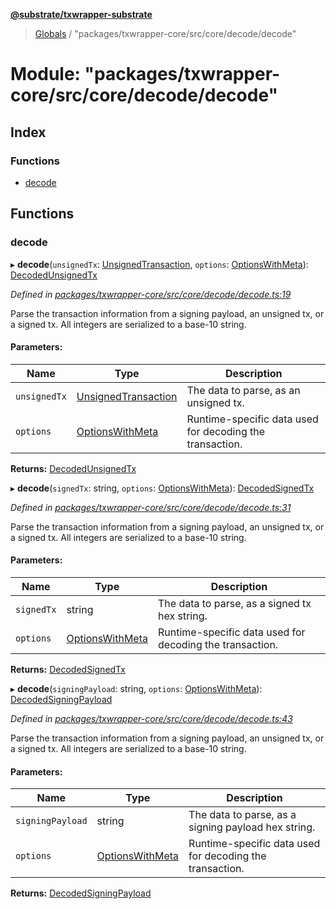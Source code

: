 **[@substrate/txwrapper-substrate](../README.md)**

> [Globals](../globals.md) / "packages/txwrapper-core/src/core/decode/decode"

# Module: "packages/txwrapper-core/src/core/decode/decode"

## Index

### Functions

* [decode](_packages_txwrapper_core_src_core_decode_decode_.md#decode)

## Functions

### decode

▸ **decode**(`unsignedTx`: [UnsignedTransaction](../interfaces/_packages_txwrapper_core_src_types_method_.unsignedtransaction.md), `options`: [OptionsWithMeta](../interfaces/_packages_txwrapper_core_src_types_method_.optionswithmeta.md)): [DecodedUnsignedTx](_packages_txwrapper_core_src_types_decode_.md#decodedunsignedtx)

*Defined in [packages/txwrapper-core/src/core/decode/decode.ts:19](https://github.com/paritytech/txwrapper-core/blob/79cbc99/packages/txwrapper-core/src/core/decode/decode.ts#L19)*

Parse the transaction information from a signing payload, an unsigned tx, or a signed tx.
All integers are serialized to a base-10 string.

#### Parameters:

Name | Type | Description |
------ | ------ | ------ |
`unsignedTx` | [UnsignedTransaction](../interfaces/_packages_txwrapper_core_src_types_method_.unsignedtransaction.md) | The data to parse, as an unsigned tx. |
`options` | [OptionsWithMeta](../interfaces/_packages_txwrapper_core_src_types_method_.optionswithmeta.md) | Runtime-specific data used for decoding the transaction.  |

**Returns:** [DecodedUnsignedTx](_packages_txwrapper_core_src_types_decode_.md#decodedunsignedtx)

▸ **decode**(`signedTx`: string, `options`: [OptionsWithMeta](../interfaces/_packages_txwrapper_core_src_types_method_.optionswithmeta.md)): [DecodedSignedTx](_packages_txwrapper_core_src_types_decode_.md#decodedsignedtx)

*Defined in [packages/txwrapper-core/src/core/decode/decode.ts:31](https://github.com/paritytech/txwrapper-core/blob/79cbc99/packages/txwrapper-core/src/core/decode/decode.ts#L31)*

Parse the transaction information from a signing payload, an unsigned tx, or a signed tx.
All integers are serialized to a base-10 string.

#### Parameters:

Name | Type | Description |
------ | ------ | ------ |
`signedTx` | string | The data to parse, as a signed tx hex string. |
`options` | [OptionsWithMeta](../interfaces/_packages_txwrapper_core_src_types_method_.optionswithmeta.md) | Runtime-specific data used for decoding the transaction.  |

**Returns:** [DecodedSignedTx](_packages_txwrapper_core_src_types_decode_.md#decodedsignedtx)

▸ **decode**(`signingPayload`: string, `options`: [OptionsWithMeta](../interfaces/_packages_txwrapper_core_src_types_method_.optionswithmeta.md)): [DecodedSigningPayload](_packages_txwrapper_core_src_types_decode_.md#decodedsigningpayload)

*Defined in [packages/txwrapper-core/src/core/decode/decode.ts:43](https://github.com/paritytech/txwrapper-core/blob/79cbc99/packages/txwrapper-core/src/core/decode/decode.ts#L43)*

Parse the transaction information from a signing payload, an unsigned tx, or a signed tx.
All integers are serialized to a base-10 string.

#### Parameters:

Name | Type | Description |
------ | ------ | ------ |
`signingPayload` | string | The data to parse, as a signing payload hex string. |
`options` | [OptionsWithMeta](../interfaces/_packages_txwrapper_core_src_types_method_.optionswithmeta.md) | Runtime-specific data used for decoding the transaction.  |

**Returns:** [DecodedSigningPayload](_packages_txwrapper_core_src_types_decode_.md#decodedsigningpayload)
